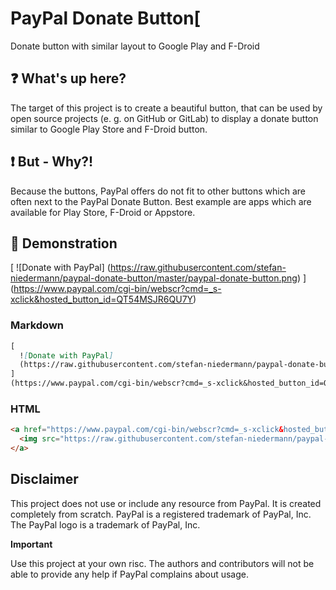 # PayPal Donate Button[


Donate button with similar layout to Google Play and F-Droid

## :question: What's up here?

The target of this project is to create a beautiful button, that can be used by open source projects (e. g. on GitHub or GitLab) to display a donate button similar to Google Play Store and F-Droid button.

## :exclamation: But - Why?!

Because the buttons, PayPal offers do not fit to other buttons which are often next to the PayPal Donate Button. Best example are apps which are available for Play Store, F-Droid or Appstore.

## :eyes: Demonstration

[
  ![Donate with PayPal]
  (https://raw.githubusercontent.com/stefan-niedermann/paypal-donate-button/master/paypal-donate-button.png)
]
(https://www.paypal.com/cgi-bin/webscr?cmd=_s-xclick&hosted_button_id=QT54MSJR6QU7Y)

### Markdown

```markdown
[
  ![Donate with PayPal]
  (https://raw.githubusercontent.com/stefan-niedermann/paypal-donate-button/master/paypal-donate-button.png)
]
(https://www.paypal.com/cgi-bin/webscr?cmd=_s-xclick&hosted_button_id=QT54MSJR6QU7Y)
```

### HTML

```html
<a href="https://www.paypal.com/cgi-bin/webscr?cmd=_s-xclick&hosted_button_id=QT54MSJR6QU7Y">
  <img src="https://raw.githubusercontent.com/stefan-niedermann/paypal-donate-button/master/paypal-donate-button.png" alt="Donate with PayPal" />
</a>
```

## Disclaimer

This project does not use or include any resource from PayPal. It is created completely from scratch. PayPal is a registered trademark of PayPal, Inc. The PayPal logo is a trademark of PayPal, Inc.

**Important**

Use this project at your own risc. The authors and contributors will not be able to provide any help if PayPal complains about usage.
